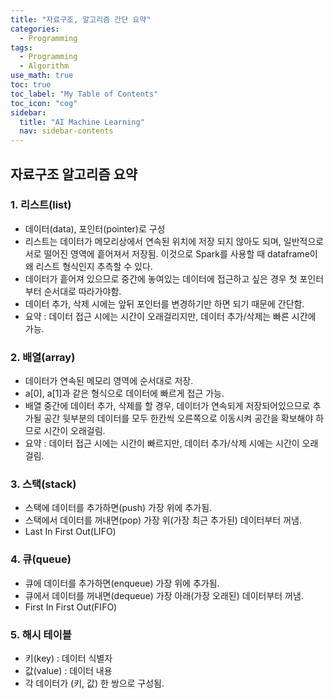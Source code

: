 ```yaml
---
title: "자료구조, 알고리즘 간단 요약" 
categories:
  - Programming
tags:
  - Programming
  - Algorithm
use_math: true
toc: true
toc_label: "My Table of Contents"
toc_icon: "cog"
sidebar:
  title: "AI Machine Learning"
  nav: sidebar-contents
---
```


## 자료구조 알고리즘 요약

### 1. 리스트(list)

* 데이터(data), 포인터(pointer)로 구성
* 리스트는 데이터가 메모리상에서 연속된 위치에 저장 되지 않아도 되며, 일반적으로 서로 떨어진 영역에 흩어져서 저장됨. 
이것으로 Spark를 사용할 때 dataframe이 왜 리스트 형식인지 추측할 수 있다. 
* 데이터가 흩어져 있으므로 중간에 놓여있는 데이터에 접근하고 싶은 경우 첫 포인터부터 순서대로 따라가야함.
* 데이터 추가, 삭제 시에는 앞뒤 포인터를 변경하기만 하면 되기 때문에 간단함.
* 요약 : 데이터 접근 시에는 시간이 오래걸리지만, 데이터 추가/삭제는 빠른 시간에 가능.

### 2. 배열(array)

* 데이터가 연속된 메모리 영역에 순서대로 저장.
* a[0], a[1]과 같은 형식으로 데이터에 빠르게 접근 가능.
* 배열 중간에 데이터 추가, 삭제를 할 경우, 데이터가 연속되게 저장되어있으므로 추가될 공간 뒷부분의 데이터를 모두 한칸씩 오른쪽으로 이동시켜 공간을 확보해야 하므로 시간이 오래걸림.
* 요약 : 데이터 접근 시에는 시간이 빠르지만, 데이터 추가/삭제 시에는 시간이 오래걸림.

### 3. 스택(stack)

* 스택에 데이터를 추가하면(push) 가장 위에 추가됨.
* 스택에서 데이터를 꺼내면(pop) 가장 위(가장 최근 추가된) 데이터부터 꺼냄.
* Last In First Out(LIFO)

### 4. 큐(queue)

* 큐에 데이터를 추가하면(enqueue) 가장 위에 추가됨.
* 큐에서 데이터를 꺼내면(dequeue) 가장 아래(가장 오래된) 데이터부터 꺼냄.
* First In First Out(FIFO)

### 5. 해시 테이블

* 키(key) : 데이터 식별자
* 값(value) : 데이터 내용
* 각 데이터가 (키, 값) 한 쌍으로 구성됨.  


